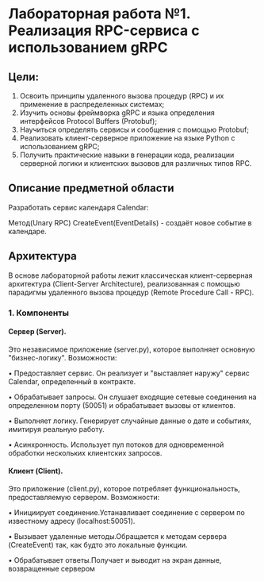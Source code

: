 # Лабораторная работа №1. Реализация RPC-сервиса с использованием gRPC
## Цели:
1. Освоить принципы удаленного вызова процедур (RPC) и их применение в распределенных системах;
2. Изучить основы фреймворка gRPC и языка определения интерфейсов Protocol Buffers (Protobuf);
3. Научиться определять сервисы и сообщения с помощью Protobuf;
4. Реализовать клиент-серверное приложение на языке Python с использованием gRPC;
5. Получить практические навыки в генерации кода, реализации серверной логики и клиентских вызовов для различных типов RPC.
## Описание предметной области
Разработать сервис календаря Calendar:

Метод(Unary RPC) CreateEvent(EventDetails) - создаёт новое событие в календаре.

## Архитектура
В основе лабораторной работы лежит классическая клиент-серверная архитектура (Client-Server
Architecture), реализованная с помощью парадигмы удаленного вызова процедур (Remote Procedure Call - RPC).
### 1. Компоненты
#### Сервер (Server). 
Это независимое приложение (server.py), которое выполняет основную "бизнес-логику".
Возможности:

• Предоставляет сервис. Он реализует и "выставляет наружу" сервис Calendar, определенный в контракте.

• Обрабатывает запросы. Он слушает входящие сетевые соединения на определенном порту (50051) и обрабатывает
вызовы от клиентов.

• Выполняет логику. Генерирует случайные данные о дате и событиях, имитируя реальную работу.

• Асинхронность. Использует пул потоков для одновременной обработки нескольких
клиентских запросов.

#### Клиент (Client). 
Это приложение (client.py), которое потребляет функциональность, предоставляемую сервером.
Возможности:

• Инициирует соединение.Устанавливает соединение с сервером по известному адресу (localhost:50051).

• Вызывает удаленные методы.Обращается к методам сервера (CreateEvent) так, как будто
это локальные функции.

• Обрабатывает ответы.Получает и выводит на экран данные, возвращенные сервером
